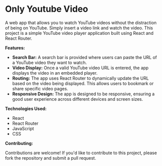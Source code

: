 # Only Youtube Video

A web app that allows you to watch YouTube videos without the distraction of being on YouTube. Simply insert a video link and watch the video. This project is a simple YouTube video player application built using React and React Router.

**Features:**

- **Search Bar:** A search bar is provided where users can paste the URL of a YouTube video they want to watch.
- **Video Display:** Once a valid YouTube video URL is entered, the app displays the video in an embedded player.
- **Routing:** The app uses React Router to dynamically update the URL based on the video being displayed. This allows users to bookmark or share specific video pages.
- **Responsive Design:** The app is designed to be responsive, ensuring a good user experience across different devices and screen sizes.

**Technologies Used:**

- React
- React Router
- JavaScript
- CSS

**Contributing:**

Contributions are welcome! If you'd like to contribute to this project, please fork the repository and submit a pull request.
